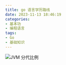```yaml
---
title: go 语言学历路线
date: 2023-11-13 18:46:19
categories: 
- 基本功
- 编程语言
tags:
- Go
- 基础知识
---
```


![JVM 分代比例](/pic/基本功/编程语言/Go语言学历路线/Go语言学历路线.drawio.png)